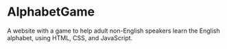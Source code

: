 # AlphabetGame
A website with a game to help adult non-English speakers learn the English alphabet, using HTML, CSS, and JavaScript.
